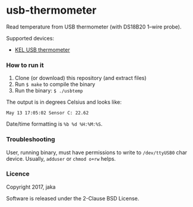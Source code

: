 # usb-thermometer

Read temperature from USB thermometer (with DS18B20 1–wire probe).

Supported devices:
* [KEL USB thermometer](http://kel.si/)

### How to run it

1. Clone (or download) this repository (and extract files)
2. Run `$ make` to compile the binary
3. Run the binary: `$ ./usbtemp`

The output is in degrees Celsius and looks like:
```
May 13 17:05:02 Sensor C: 22.62
```

Date/time formatting is `%b %d %H:%M:%S`.

### Troubleshooting

User, running binary, must have permissions to write to `/dev/ttyUSB0` char device.
Usually, `adduser` or `chmod o+rw` helps.

### Licence

Copyright 2017, jaka

Software is released under the 2-Clause BSD License.
